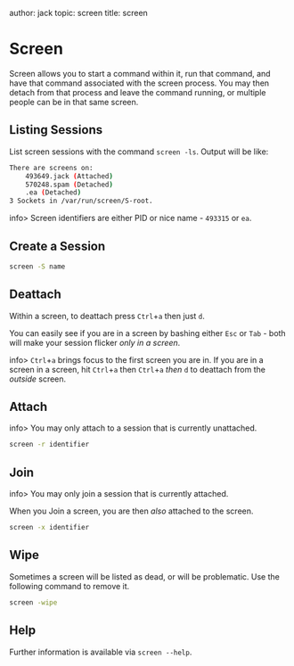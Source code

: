author: jack
topic: screen
title: screen

Screen
======

Screen allows you to start a command within it, run that command, and have that command associated with the screen process. You may then detach from that process and leave the command running, or multiple people can be in that same screen.

Listing Sessions
----------------

List screen sessions with the command `screen -ls`. Output will be like:

```bash
There are screens on:
	493649.jack	(Attached)
	570248.spam	(Detached)
	.ea	(Detached)
3 Sockets in /var/run/screen/S-root.
```

info> Screen identifiers are either PID or nice name - `493315` or `ea`.

Create a Session
----------------

```bash
screen -S name
```

Deattach
--------

Within a screen, to deattach press `Ctrl`+`a` then just `d`.

You can easily see if you are in a screen by bashing either `Esc` or `Tab` - both will make your session flicker _only in a screen_.

info> `Ctrl`+`a` brings focus to the first screen you are in. If you are in a screen in a screen, hit `Ctrl`+`a` then `Ctrl`+`a` _then_ `d` to deattach from the _outside_ screen.


Attach
------

info> You may only attach to a session that is currently unattached.

```bash
screen -r identifier
```

Join
----

info> You may only join a session that is currently attached.

When you Join a screen, you are then _also_ attached to the screen.

```bash
screen -x identifier
```

Wipe
----

Sometimes a screen will be listed as dead, or will be problematic. Use the following command to remove it.

```bash
screen -wipe
```

Help
----

Further information is available via `screen --help`.
